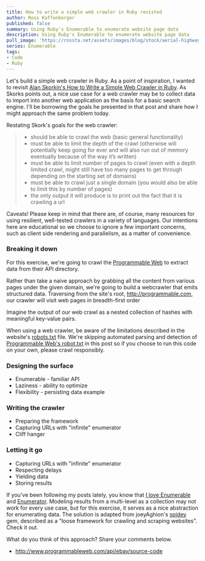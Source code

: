 ```yaml
---
title: How to write a simple web crawler in Ruby revisted
author: Ross Kaffenberger
published: false
summary: Using Ruby's Enumerable to enumerate website page data
description: Using Ruby's Enumerable to enumerate website page data
pull_image: 'https://rossta.net/assets/images/blog/stock/aerial-highway-nightime-bangkok.jpg'
series: Enumerable
tags:
- Code
- Ruby
---
```


Let's build a simple web crawler in Ruby. As a point of inspiration, I wanted
to revisit [Alan Skorkin's How to Write a Simple Web Crawler in Ruby](http://www.skorks.com/2009/07/how-to-write-a-web-crawler-in-ruby/). As Skorks points out, a nice use case for a web crawler may be to collect data to import into another web application as the basis for a basic search engine. I'll be borrowing the goals he presented in that post and share how I might approach the same problem today.

Restating Skork's goals for the web crawler:

> * should be able to crawl the web (basic general functionality)
> * must be able to limit the depth of the crawl (otherwise will potentially keep going for ever and will also run out of memory eventually because of the way it’s written)
> * must be able to limit number of pages to crawl (even with a depth limited crawl, might still have too many pages to get through depending on the starting set of domains)
> * must be able to crawl just a single domain (you would also be able to limit this by number of pages)
> * the only output it will produce is to print out the fact that it is crawling a url

Caveats! Please keep in mind that there are, of course, many resources for
using resilient, well-tested crawlers in a variety of languages. Our intentions
here are educational so we choose to ignore a few important concerns, such as
client side rendering and parallelism, as a matter of convenience.

### Breaking it down

For this exercise, we're going to crawl the [Programmable Web](http://www.programmableweb.com/) to extract data from their API directory.

Rather than take a naive approach by grabbing all the content from various pages
under the given domain, we're going to build a webcrawler that emits
structured data. Traversing from the site's root, http://programmable.com, our
crawler will visit web pages in breadth-first order

Imagine the output of our web crawl as a nested collection of
hashes with meaningful key-value pairs.

<aside>
When using a web crawler, be aware of the limitations described in the website's <a href="https://en.wikipedia.org/wiki/Robots_exclusion_standard">robots.txt</a> file. We're skipping automated parsing and detection of <a href="http://www.programmableweb.com/robots.txt">Programmable Web's robot.txt</a> in this post so if you choose to run this code on your own, please crawl responsibly.
</aside>


### Designing the surface

* Enumerable - familiar API
* Laziness - ability to optimize
* Flexibility - persisting data example

### Writing the crawler

* Preparing the framework
* Capturing URLs with "infinite" enumerator
* Cliff hanger

### Letting it go

* Capturing URLs with "infinite" enumerator
* Respecting delays
* Yielding data
* Storing results

If you've been following my posts lately, you know that [I love Enumerable](https://rossta.net/blog/ruby-enumerable.html) and [Enumerator](/blog/what-is-enumerator.html). Modeling results from a multi-level as a collection may not work for every use case, but for this exercise, it serves as a nice abstraction for enumerating data. The solution is adapted from joeyAghion's [spidey](https://github.com/joeyAghion/spidey) gem, described as a "loose framework for crawling and scraping websites". Check it out.

What do you think of this approach? Share your comments below.

- http://www.programmableweb.com/api/ebay/source-code
